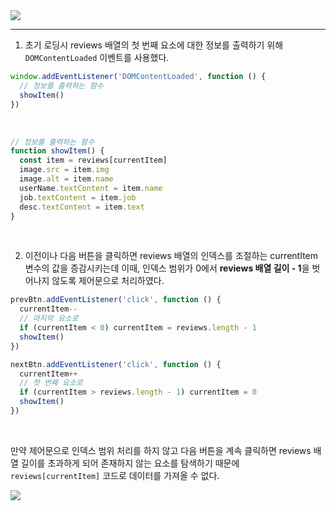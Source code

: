 <img src="https://user-images.githubusercontent.com/92071025/209950558-fbdbd4c8-dd7a-42ed-9068-3f73b9e7f53b.gif" />

<hr />

1. 초기 로딩시 reviews 배열의 첫 번째 요소에 대한 정보를 출력하기 위해 <code>DOMContentLoaded</code> 이벤트를 사용했다.

```javascript
window.addEventListener('DOMContentLoaded', function () {
  // 정보를 출력하는 함수
  showItem()
})
```

<br />

```javascript
// 정보를 출력하는 함수
function showItem() {
  const item = reviews[currentItem]
  image.src = item.img
  image.alt = item.name
  userName.textContent = item.name
  job.textContent = item.job
  desc.textContent = item.text
}
```

<br />

2. 이전이나 다음 버튼을 클릭하면 reviews 배열의 인덱스를 조절하는 currentItem 변수의 값을 증감시키는데 이때, 인덱스 범위가 0에서 <strong>reviews 배열 길이 - 1</strong>을 벗어나지 않도록 제어문으로 처리하였다.

```javascript
prevBtn.addEventListener('click', function () {
  currentItem--
  // 마지막 요소로
  if (currentItem < 0) currentItem = reviews.length - 1
  showItem()
})

nextBtn.addEventListener('click', function () {
  currentItem++
  // 첫 번째 요소로
  if (currentItem > reviews.length - 1) currentItem = 0
  showItem()
})
```

<br />

만약 제어문으로 인덱스 범위 처리를 하지 않고 다음 버튼을 계속 클릭하면 reviews 배열 길이를 초과하게 되어 존재하지 않는 요소를 탐색하기 때문에 <code>reviews[currentItem]</code> 코드로 데이터를 가져올 수 없다.

<img src="https://user-images.githubusercontent.com/92071025/209952913-4bfa0499-73f9-486c-8dff-e12b6810a928.png" />
